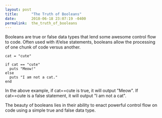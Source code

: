 ```yaml
---
layout: post
title:      "The Truth of Booleans"
date:       2018-06-18 23:07:19 -0400
permalink:  the_truth_of_booleans
---
```



Booleans are true or false data types that lend some awesome control flow to code. Often used with if/else statements, booleans allow the processing of one chunk of code versus another. 


```
cat = "cute"
 
if cat == "cute"
  puts "Meow!"
else
  puts "I am not a cat."
end
```


In the above example, if cat==cute is true, it will output "Meow". If cat==cute is a false statement, it will output "I am not a cat".

The beauty of booleans lies in their ability to enact powerful control flow on code using a simple true and false data type.
